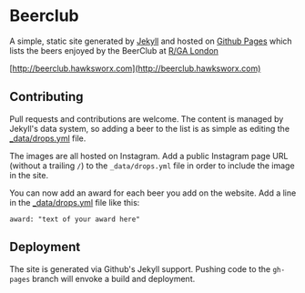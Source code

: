 # Beerclub

A simple, static site generated by [Jekyll](http://jekyllrb.com) and hosted on [Github Pages](http://pages.github.com) which lists the beers enjoyed by the BeerClub at [R/GA London](http://rga.com)

[http://beerclub.hawksworx.com](http://beerclub.hawksworx.com)


## Contributing

Pull requests and contributions are welcome. The content is managed by Jekyll's data system, so adding a beer to the list is as simple as editing the [_data/drops.yml](_data/drops.yml) file.

The images are all hosted on Instagram. Add a public Instagram page URL (without a trailing `/`) to the `_data/drops.yml` file in order to include the image in the site.

You can now add an award for each beer you add on the website. Add a line in the [_data/drops.yml](_data/drops.yml) file like this: 

`award: "text of your award here"`


## Deployment

The site is generated via Github's Jekyll support. Pushing code to the `gh-pages` branch will envoke a build and deployment.
